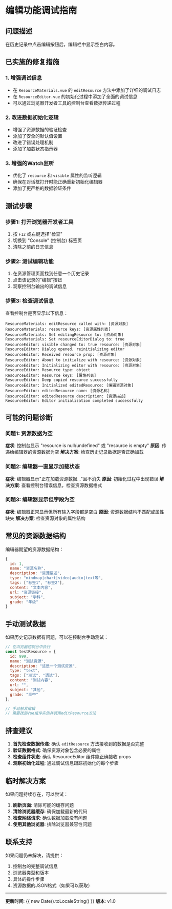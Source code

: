 # 编辑功能调试指南

## 问题描述
在历史记录中点击编辑按钮后，编辑栏中显示空白内容。

## 已实施的修复措施

### 1. 增强调试信息
- 在 `ResourceMaterials.vue` 的 `editResource` 方法中添加了详细的调试日志
- 在 `ResourceEditor.vue` 的初始化过程中添加了全面的调试信息
- 可以通过浏览器开发者工具的控制台查看数据传递过程

### 2. 改进数据初始化逻辑
- 增强了资源数据的验证检查
- 添加了安全的默认值设置
- 改进了错误处理机制
- 添加了加载状态指示器

### 3. 增强的Watch监听
- 优化了 `resource` 和 `visible` 属性的监听逻辑
- 确保在对话框打开时能正确重新初始化编辑器
- 添加了更严格的数据验证条件

## 测试步骤

### 步骤1: 打开浏览器开发者工具
1. 按 `F12` 或右键选择"检查"
2. 切换到 "Console" (控制台) 标签页
3. 清除之前的日志信息

### 步骤2: 测试编辑功能
1. 在资源管理页面找到任意一个历史记录
2. 点击该记录的"编辑"按钮
3. 观察控制台输出的调试信息

### 步骤3: 检查调试信息
查看控制台是否显示以下信息：

```
ResourceMaterials: editResource called with: [资源对象]
ResourceMaterials: resource keys: [资源属性列表]
ResourceMaterials: Set editingResource to: [资源对象]
ResourceMaterials: Set resourceEditorDialog to: true
ResourceEditor: visible changed to: true resource: [资源对象]
ResourceEditor: Dialog opened, reinitializing editor
ResourceEditor: Received resource prop: [资源对象]
ResourceEditor: About to initialize with resource: [资源对象]
ResourceEditor: Initializing editor with resource: [资源对象]
ResourceEditor: Resource type: object
ResourceEditor: Resource keys: [属性列表]
ResourceEditor: Deep copied resource successfully
ResourceEditor: Initialized editedResource: [编辑资源对象]
ResourceEditor: editedResource name: [资源名称]
ResourceEditor: editedResource description: [资源描述]
ResourceEditor: Editor initialization completed successfully
```

## 可能的问题诊断

### 问题1: 资源数据为空
**症状**: 控制台显示 "resource is null/undefined" 或 "resource is empty"
**原因**: 传递给编辑器的资源数据为空
**解决方案**: 检查历史记录数据是否正确加载

### 问题2: 编辑器一直显示加载状态
**症状**: 编辑器显示"正在加载资源数据..."且不消失
**原因**: 初始化过程中出现错误
**解决方案**: 查看控制台错误信息，检查资源数据格式

### 问题3: 编辑器显示但字段为空
**症状**: 编辑器正常显示但所有输入字段都是空白
**原因**: 资源数据结构不匹配或属性缺失
**解决方案**: 检查资源对象的属性结构

## 常见的资源数据结构
编辑器期望的资源数据结构：

```javascript
{
  id: 1,
  name: "资源名称",
  description: "资源描述",
  type: "mindmap|chart|video|audio|text等",
  tags: ["标签1", "标签2"],
  content: "文本内容",
  url: "资源链接",
  subject: "学科",
  grade: "年级"
}
```

## 手动测试数据
如果历史记录数据有问题，可以在控制台手动测试：

```javascript
// 在浏览器控制台中执行
const testResource = {
  id: 999,
  name: "测试资源",
  description: "这是一个测试资源",
  type: "text",
  tags: ["测试", "调试"],
  content: "测试内容",
  url: "",
  subject: "其他",
  grade: "高中"
};

// 手动触发编辑
// 需要找到Vue组件实例并调用editResource方法
```

## 排查建议

1. **首先检查数据传递**: 确认 `editResource` 方法接收到的数据是否完整
2. **验证数据格式**: 确保资源对象包含必要的属性
3. **检查组件状态**: 确认 ResourceEditor 组件能正确接收 props
4. **观察初始化过程**: 通过调试信息跟踪初始化的每个步骤

## 临时解决方案
如果问题持续存在，可以尝试：

1. **刷新页面**: 清除可能的缓存问题
2. **清除浏览器缓存**: 确保加载最新的代码
3. **检查网络请求**: 确认数据加载没有问题
4. **使用其他浏览器**: 排除浏览器兼容性问题

## 联系支持
如果问题仍未解决，请提供：
1. 控制台的完整调试信息
2. 浏览器类型和版本
3. 具体的操作步骤
4. 资源数据的JSON格式（如果可以获取）

---

**更新时间**: {{ new Date().toLocaleString() }}
**版本**: v1.0 